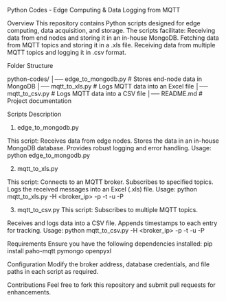 Python Codes - Edge Computing & Data Logging from MQTT

Overview
This repository contains Python scripts designed for edge computing, data acquisition, and storage. The scripts facilitate:
Receiving data from end nodes and storing it in an in-house MongoDB.
Fetching data from MQTT topics and storing it in a .xls file.
Receiving data from multiple MQTT topics and logging it in .csv format.

Folder Structure

python-codes/
│── edge_to_mongodb.py       # Stores end-node data in MongoDB
│── mqtt_to_xls.py           # Logs MQTT data into an Excel file
│── mqtt_to_csv.py           # Logs MQTT data into a CSV file
│── README.md                # Project documentation

Scripts Description

1. edge_to_mongodb.py

This script:
Receives data from edge nodes.
Stores the data in an in-house MongoDB database.
Provides robust logging and error handling.
Usage:
python edge_to_mongodb.py

2. mqtt_to_xls.py

This script:
Connects to an MQTT broker.
Subscribes to specified topics.
Logs the received messages into an Excel (.xls) file.
Usage:
python mqtt_to_xls.py -H <broker_ip> -p <port> -t <topic> -u <username> -P <password>

3. mqtt_to_csv.py
This script:
Subscribes to multiple MQTT topics.

Receives and logs data into a CSV file.
Appends timestamps to each entry for tracking.
Usage:
python mqtt_to_csv.py -H <broker_ip> -p <port> -t <topic1> <topic2> -u <username> -P <password>

Requirements
Ensure you have the following dependencies installed:
pip install paho-mqtt pymongo openpyxl

Configuration
Modify the broker address, database credentials, and file paths in each script as required.

Contributions
Feel free to fork this repository and submit pull requests for enhancements.

